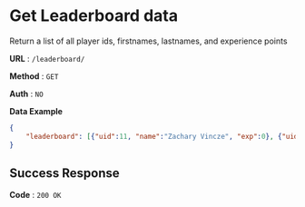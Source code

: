 # Get Leaderboard data
Return a list of all player ids, firstnames, lastnames, and experience points

**URL** : `/leaderboard/`

**Method** : `GET`

**Auth** : `NO`

**Data Example**

```json
{
    "leaderboard": [{"uid":11, "name":"Zachary Vincze", "exp":0}, {"uid":13, "name":"Jack Jackson", "exp":15}]
}
```

## Success Response
**Code** : `200 OK`


